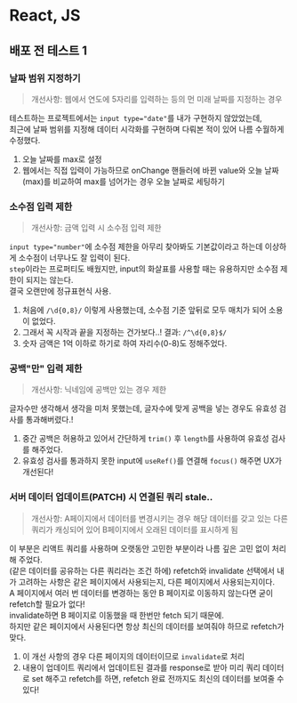 # React, JS
## 배포 전 테스트 1
### 날짜 범위 지정하기
> 개선사항: 웹에서 연도에 5자리를 입력하는 등의 먼 미래 날짜를 지정하는 경우  
  
테스트하는 프로젝트에서는 `input type="date"`를 내가 구현하지 않았었는데,  
최근에 날짜 범위를 지정해 데이터 시각화를 구현하며 다뤄본 적이 있어 나름 수월하게 수정했다.  
1. 오늘 날짜를 max로 설정  
2. 웹에서는 직접 입력이 가능하므로 onChange 핸들러에 바뀐 value와 오늘 날짜(max)를 비교하여 max를 넘어가는 경우 오늘 날짜로 세팅하기

### 소수점 입력 제한
> 개선사항: 금액 입력 시 소수점 입력 제한  
  
`input type="number"`에 소수점 제한을 아무리 찾아봐도 기본값이라고 하는데 이상하게 소수점이 너무나도 잘 입력이 된다.  
`step`이라는 프로퍼티도 배웠지만, input의 화살표를 사용할 때는 유용하지만 소수점 제한이 되지는 않는다.  
결국 오랜만에 정규표현식 사용.  

1. 처음에 `/\d{0,8}/` 이렇게 사용했는데, 소수점 기준 앞뒤로 모두 매치가 되어 소용이 없었다.  
2. 그래서 꼭 시작과 끝을 지정하는 건가보다..! 결과: `/^\d{0,8}$/`
3. 숫자 금액은 1억 이하로 하기로 하여 자리수(0-8)도 정해주었다.

### 공백"만" 입력 제한
> 개선사항: 닉네임에 공백만 있는 경우 제한  
  
글자수만 생각해서 생각을 미처 못했는데, 글자수에 맞게 공백을 넣는 경우도 유효성 검사를 통과해버렸다.!  

1. 중간 공백은 허용하고 있어서 간단하게 `trim()` 후 `length`를 사용하여 유효성 검사를 해주었다.
2. 유효성 검사를 통과하지 못한 input에 `useRef()`를 연결해 `focus()` 해주면 UX가 개선된다!

### 서버 데이터 업데이트(PATCH) 시 연결된 쿼리 stale..
> 개선사항: A페이지에서 데이터를 변경시키는 경우 해당 데이터를 갖고 있는 다른 쿼리가 캐싱되어 있어 B페이지에서 오래된 데이터를 표시하게 됨

이 부분은 리액트 쿼리를 사용하며 오랫동안 고민한 부분이라 나름 깊은 고민 없이 처리해 주었다.  
(같은 데이터를 공유하는 다른 쿼리라는 조건 하에) refetch와 invalidate 선택에서 내가 고려하는 사항은 같은 페이지에서 사용되는지, 다른 페이지에서 사용되는지이다.  
A 페이지에서 여러 번 데이터를 변경하는 동안 B 페이지로 이동하지 않는다면 굳이 refetch할 필요가 없다!  
invalidate하면 B 페이지로 이동했을 때 한번만 fetch 되기 때문에.  
하지만 같은 페이지에서 사용된다면 항상 최신의 데이터를 보여줘야 하므로 refetch가 맞다.  

1. 이 개선 사항의 경우 다른 페이지의 데이터이므로 `invalidate`로 처리
2. 내용이 업데이트 쿼리에서 업데이트된 결과를 response로 받아 미리 쿼리 데이터로 set 해주고 refetch를 하면, refetch 완료 전까지도 최신의 데이터를 보여줄 수 있다!